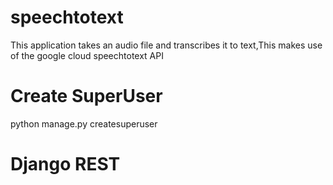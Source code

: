# speechtotext
This application takes an audio file and transcribes it to text,This makes use of the
google cloud speechtotext API

# Create SuperUser
python manage.py createsuperuser

# Django REST 
